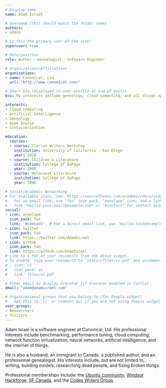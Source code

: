 ```yaml
---
# Display name
name: Adam Israel

# Username (this should match the folder name)
authors:
- admin

# Is this the primary user of the site?
superuser: true

# Role/position
role: Author ꞏ Genealogist ꞏ Software Engineer

# Organizations/Affiliations
organizations:
- name: Canonical, Ltd.
  url: "http://www.canonical.com/"

# Short bio (displayed in user profile at end of posts)
bio: My interests include genealogy, cloud computing, and all things open source.

interests:
- Cloud computing
- Artificial Intelligence
- Genealogy
- Open Source
- Containerization

education:
  courses:
  - course: Clarion Writers Workshop
    institution: University of California - San Diego
    year: 2010
  - course: Children's Literature
    institution: College of DuPage
    year: 2005
  - course: Holocaust Literature
    institution: College of DuPage
    year: 2005

# Social/Academic Networking
# For available icons, see: https://sourcethemes.com/academic/docs/widgets/#icons
#   For an email link, use "fas" icon pack, "envelope" icon, and a link in the
#   form "mailto:your-email@example.com" or "#contact" for contact widget.
social:
- icon: envelope
  icon_pack: fas
  link: '#contact'  # For a direct email link, use "mailto:test@example.org".
- icon: twitter
  icon_pack: fab
  link: https://twitter.com/AdamIsrael
- icon: github
  icon_pack: fab
  link: https://github.com/AdamIsrael
# Link to a PDF of your resume/CV from the About widget.
# To enable, copy your resume/CV to `static/files/cv.pdf` and uncomment the lines below.  
# - icon: cv
#   icon_pack: ai
#   link: files/cv.pdf

# Enter email to display Gravatar (if Gravatar enabled in Config)
email: "adam@adamisrael.com"

# Organizational groups that you belong to (for People widget)
#   Set this to `[]` or comment out if you are not using People widget.
user_groups:
- Researchers
- Visitors
---
```


Adam Israel is a software engineer at Canonical, Ltd. His professional interests include benchmarking, performance tuning, cloud computing, network function virtualization, neural networks, artificial intelligence, and the internet of things.

He is also a husband, an immigrant to Canada, a published author, and an professional genealogist. His interests include, but are not limited to, writing, building models, researching dead people, and fixing broken things.

Professional memberships include: the <a href="http://community.ubuntu.com/">Ubuntu community</a>, <a href="http://hackf.org/">Windsor Hackforge</a>, <a href="http://www.sfcanada.org/">SF Canada</a>, and the <a href="http://www.codexwriters.com">Codex Writers Group</a>.

